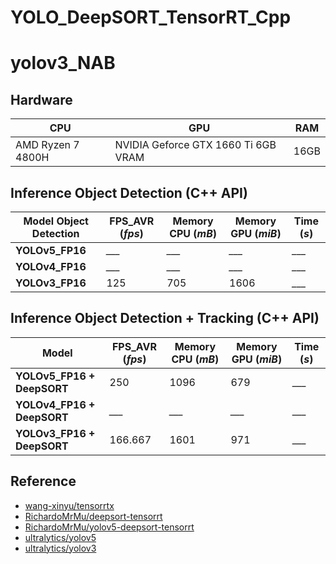 # YOLO_DeepSORT_TensorRT_Cpp


# yolov3_NAB


## Hardware

| CPU | GPU | RAM |
| ----------- | ----------- | ----------- | 
| AMD Ryzen 7 4800H | NVIDIA Geforce GTX 1660 Ti 6GB VRAM |  16GB  |


## Inference Object Detection (C++ API)



| Model Object Detection | FPS_AVR (*fps*) | Memory CPU (*mB*) | Memory GPU (*miB*) | Time (*s*) |
| ----------- | ----------- | ----------- | ----------- | ----------- |
| **YOLOv5_FP16** | *___* | *___* | *___* | *___* |
| **YOLOv4_FP16** | *___* | *___* | *___* | *___* |
| **YOLOv3_FP16** | 125 | 705 | 1606 | *___* |


## Inference Object Detection + Tracking (C++ API)

| Model | FPS_AVR (*fps*) | Memory CPU (*mB*) | Memory GPU (*miB*) | Time (*s*) |
| ----------- | ----------- | ----------- | ----------- | ----------- |
| **YOLOv5_FP16 + DeepSORT** | 250 | 1096 | 679 | *___* |
| **YOLOv4_FP16 + DeepSORT** | *___* | *___* | *___* | *___* |
| **YOLOv3_FP16 + DeepSORT** | 166.667 | 1601 | 971 | *___* |



## Reference
* [wang-xinyu/tensorrtx](https://github.com/wang-xinyu/tensorrtx)
* [RichardoMrMu/deepsort-tensorrt](https://github.com/RichardoMrMu/deepsort-tensorrt)
* [RichardoMrMu/yolov5-deepsort-tensorrt](https://github.com/RichardoMrMu/yolov5-deepsort-tensorrt)
* [ultralytics/yolov5](https://github.com/ultralytics/yolov5)
* [ultralytics/yolov3](https://github.com/ultralytics/yolov3)
